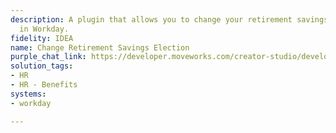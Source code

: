 ```yaml
---
description: A plugin that allows you to change your retirement savings election amount
  in Workday.
fidelity: IDEA
name: Change Retirement Savings Election
purple_chat_link: https://developer.moveworks.com/creator-studio/developer-tools/purple-chat-builder/?workspace=%7B%22title%22%3A%22My+Workspace%22%2C%22botSettings%22%3A%7B%22name%22%3A%22%22%2C%22imageUrl%22%3A%22%22%7D%2C%22mocks%22%3A%5B%7B%22id%22%3A6983%2C%22title%22%3A%22New+Mock%22%2C%22transcript%22%3A%7B%22messages%22%3A%5B%7B%22from%22%3A%22USER%22%2C%22text%22%3A%22I+want+to+change+my+retirement+savings+contribution.%22%7D%2C%7B%22from%22%3A%22ANNOTATION%22%2C%22text%22%3A%22Fetches+current+retirement+savings+election+percentage+from+Workday.%22%7D%2C%7B%22from%22%3A%22BOT%22%2C%22text%22%3A%22Your+current+retirement+savings+election+is+5%25+of+your+salary.+What+would+you+like+to+change+it+to%3F%22%7D%2C%7B%22from%22%3A%22USER%22%2C%22text%22%3A%22Change+it+to+8%25.%22%7D%2C%7B%22from%22%3A%22BOT%22%2C%22text%22%3A%22%3Cp%3EConfirm+changing+your+retirement+savings+election+to+8%25+of+your+salary.%3Cbr%3E%3C%2Fp%3E%22%2C%22cards%22%3A%5B%7B%22title%22%3A%22Confirm+Election+Change%22%2C%22text%22%3A%22%3Cp%3E%3Cb%3ENew+Election%3A%3C%2Fb%3E+8%25%3Cbr%3E%3C%2Fp%3E%22%2C%22buttons%22%3A%5B%7B%22style%22%3A%22PRIMARY%22%2C%22text%22%3A%22Confirm%22%7D%2C%7B%22text%22%3A%22Cancel%22%7D%5D%7D%5D%7D%2C%7B%22from%22%3A%22USER%22%2C%22text%22%3A%22Confirm%22%7D%2C%7B%22from%22%3A%22BOT%22%2C%22text%22%3A%22Your+retirement+savings+election+has+been+updated+to+8%25+of+your+salary+in+Workday.%22%7D%5D%2C%22settings%22%3A%7B%22colorStyle%22%3A%22LIGHT%22%2C%22startTime%22%3A%2211%3A43%2BAM%22%2C%22defaultPerson%22%3A%22GWEN%22%2C%22editable%22%3Atrue%2C%22botName%22%3A%22%22%2C%22botImageUrl%22%3A%22%22%7D%7D%7D%5D%7D
solution_tags:
- HR
- HR - Benefits
systems:
- workday

---
```

